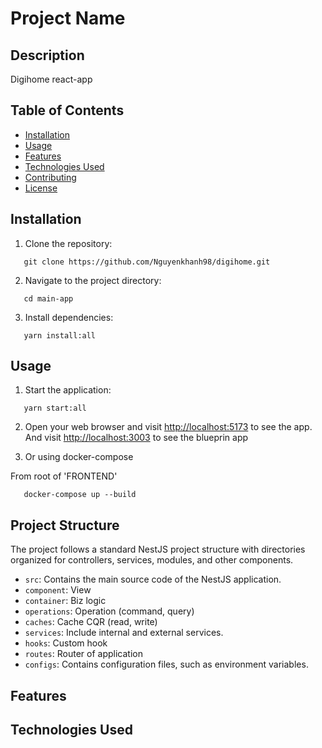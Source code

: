 # Project Name

## Description

Digihome react-app

## Table of Contents

- [Installation](#installation)
- [Usage](#usage)
- [Features](#features)
- [Technologies Used](#technologies-used)
- [Contributing](#contributing)
- [License](#license)

## Installation

1. Clone the repository:

```
   git clone https://github.com/Nguyenkhanh98/digihome.git

```

2. Navigate to the project directory:

```
   cd main-app

```

3. Install dependencies:

```
   yarn install:all

```

## Usage

1. Start the application:

```
   yarn start:all

```

2. Open your web browser and visit [http://localhost:5173](http://localhost:5173) to see the app.
   And visit [http://localhost:3003](http://localhost:3003) to see the blueprin app

3. Or using docker-compose

From root of 'FRONTEND'

```
   docker-compose up --build

```

## Project Structure

The project follows a standard NestJS project structure with directories organized for controllers, services, modules, and other components.

- `src`: Contains the main source code of the NestJS application.
- `component`: View
- `container`: Biz logic
- `operations`: Operation (command, query)
- `caches`: Cache CQR (read, write)
- `services`: Include internal and external services.
- `hooks`: Custom hook
- `routes`: Router of application
- `configs`: Contains configuration files, such as environment variables.

## Features

## Technologies Used
